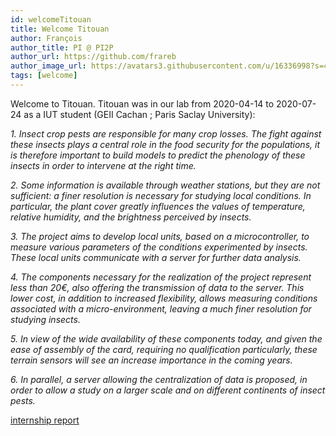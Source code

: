 ```yaml
---
id: welcomeTitouan
title: Welcome Titouan
author: François
author_title: PI @ PI2P
author_url: https://github.com/frareb
author_image_url: https://avatars3.githubusercontent.com/u/16336998?s=460&v=4
tags: [welcome]
---
```


Welcome to Titouan. Titouan was in our lab from 2020-04-14 to 2020-07-24 as a IUT student (GEII Cachan ; Paris Saclay University):

*1. Insect crop pests are responsible for many crop losses. The fight against these insects plays a central role in the food security for the populations, it is therefore important to build models to predict the phenology of these insects in order to intervene at the right time.*

*2. Some information is available through weather stations, but they are not sufficient: a finer resolution is necessary for studying local conditions. In particular, the plant cover greatly influences the values ​​of temperature, relative humidity, and the brightness perceived by insects.*

*3. The project aims to develop local units, based on a microcontroller, to measure various parameters of the conditions experimented by insects. These local units communicate with a server for further data analysis.*

*4. The components necessary for the realization of the project represent less than 20€, also offering the transmission of data to the server. This lower cost, in addition to increased flexibility, allows measuring conditions associated with a micro-environment, leaving a much finer resolution for studying insects.*

*5. In view of the wide availability of these components today, and given the ease of assembly of the card, requiring no qualification particularly, these terrain sensors will see an increase importance in the coming years.*

*6. In parallel, a server allowing the centralization of data is proposed, in order to allow a study on a larger scale and on different continents of insect pests.*

[internship report](/pi2p_docu/pdf/rapportStage_2020_SoulardTitouan.pdf)
